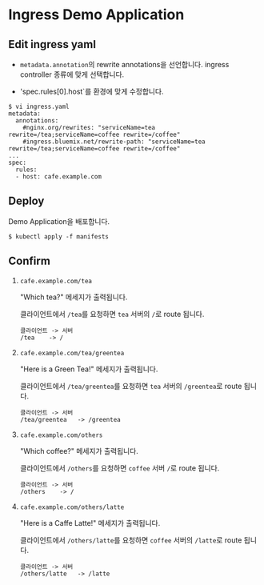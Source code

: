 # Ingress Demo Application

## Edit ingress yaml

- `metadata.annotation`의 rewrite annotations을 선언합니다. ingress controller 종류에 맞게 선택합니다.

- 'spec.rules[0].host`를 환경에 맞게 수정합니다.

```
$ vi ingress.yaml
metadata:
  annotations:
    #nginx.org/rewrites: "serviceName=tea rewrite=/tea;serviceName=coffee rewrite=/coffee"
    #ingress.bluemix.net/rewrite-path: "serviceName=tea rewrite=/tea;serviceName=coffee rewrite=/coffee"
...
spec:
  rules:
  - host: cafe.example.com
```

## Deploy

Demo Application을 배포합니다.

```
$ kubectl apply -f manifests
```

## Confirm

1. `cafe.example.com/tea`

    "Which tea?" 메세지가 출력됩니다.

    클라이언트에서 `/tea`를 요청하면 `tea` 서버의 `/`로 route 됩니다.

    ```
    클라이언트 -> 서버
    /tea    -> /
    ```

2. `cafe.example.com/tea/greentea`

    "Here is a Green Tea!" 메세지가 출력됩니다.

    클라이언트에서 `/tea/greentea`를 요청하면 `tea` 서버의 `/greentea`로 route 됩니다.

    ```
    클라이언트 -> 서버
    /tea/greentea   -> /greentea
    ```

3. `cafe.example.com/others`

    "Which coffee?" 메세지가 출력됩니다.

    클라이언트에서 `/others`를 요청하면 `coffee` 서버 `/`로 route 됩니다.

    ```
    클라이언트 -> 서버
    /others    -> /
    ```

4. `cafe.example.com/others/latte`

    "Here is a Caffe Latte!" 메세지가 출력됩니다.

    클라이언트에서 `/others/latte`를 요청하면 `coffee` 서버의 `/latte`로 route 됩니다.

    ```
    클라이언트 -> 서버
    /others/latte   -> /latte
    ```
